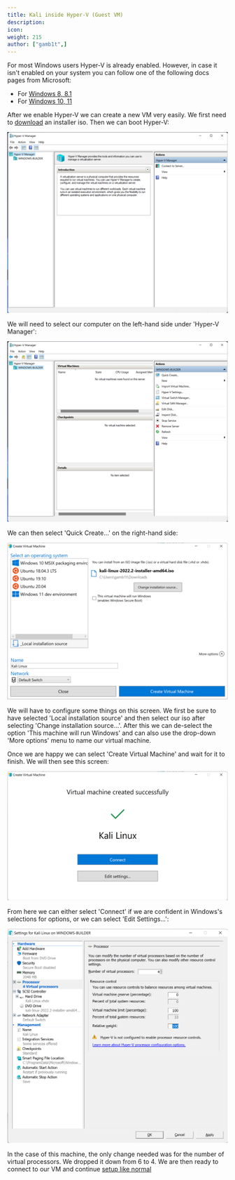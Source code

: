 ```yaml
---
title: Kali inside Hyper-V (Guest VM)
description:
icon:
weight: 215
author: ["gamb1t",]
---
```


For most Windows users Hyper-V is already enabled. However, in case it isn't enabled on your system you can follow one of the following docs pages from Microsoft:

- For [Windows 8, 8.1](https://docs.microsoft.com/en-us/previous-versions/windows/it-pro/windows-server-2012-R2-and-2012/hh846766(v=ws.11))
- For [Windows 10, 11](https://docs.microsoft.com/en-us/virtualization/hyper-v-on-windows/quick-start/enable-hyper-v)

After we enable Hyper-V we can create a new VM very easily. We first need to [download](/get-kali/) an installer iso. Then we can boot Hyper-V:

![](hyper-v-first-boot.png)

We will need to select our computer on the left-hand side under 'Hyper-V Manager':

![](hyper-v-machine-look.png)

We can then select 'Quick Create...' on the right-hand side:

![](hyper-v-create-vm.png)

We will have to configure some things on this screen. We first be sure to have selected 'Local installation source' and then select our iso after selecting 'Change installation source...'. After this we can de-select the option 'This machine will run Windows' and can also use the drop-down 'More options' menu to name our virtual machine.

Once we are happy we can select 'Create Virtual Machine' and wait for it to finish. We will then see this screen:

![](hyper-v-vm-created.png)

From here we can either select 'Connect' if we are confident in Windows's selections for options, or we can select 'Edit Settings...':

![](hyper-v-cpu-settings.png)

In the case of this machine, the only change needed was for the number of virtual processors. We dropped it down from 6 to 4. We are then ready to connect to our VM and continue [setup like normal](/docs/installation/hard-disk-install/)